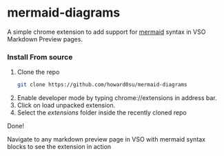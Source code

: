 # mermaid-diagrams
A simple chrome extension to add support for [mermaid](http://knsv.github.io/mermaid/index.html) syntax in VSO Markdown Preview pages.

### Install From source

1. Clone the repo
   ```bash
   git clone https://github.com/howard0su/mermaid-diagrams
   ```
2. Enable developer mode by typing chrome://extensions in address bar.
3. Click on load unpacked extension.
4. Select the *extensions* folder inside the recently cloned repo

Done!

Navigate to any markdown preview page in VSO with mermaid syntax blocks to see the extension in action


